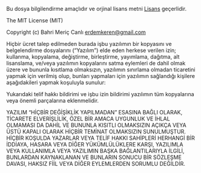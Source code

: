 Bu dosya bilgilendirme amaçlıdır ve orjinal lisans metni [Lisans](LICENSE.md) geçerlidir.

The MIT License (MIT)

Copyright (c) Bahri Meriç Canlı <erdemkeren@gmail.com>

Hiçbir ücret talep edilmeden burada işbu yazılımın bir kopyasını ve belgelendirme 
dosyalarını (“Yazılım”) elde eden herkese verilen izin; kullanma, kopyalama, 
değiştirme, birleştirme, yayımlama, dağıtma, alt lisanslama, ve/veya yazılımın 
kopyalarını satma eylemleri de dahil olmak üzere ve bununla kısıtlama olmaksızın, 
yazılımın sınırlama olmadan ticaretini yapmak için verilmiş olup, bunları yapmaları 
için yazılımın sağlandığı kişilere aşağıdakileri yapmak koşuluyla sunulur:

Yukarıdaki telif hakkı bildirimi ve işbu izin bildirimi yazılımın tüm kopyalarına 
veya önemli parçalarına eklenmelidir. 

YAZILIM “HİÇBİR DEĞİŞİKLİK YAPILMADAN” ESASINA BAĞLI OLARAK, TİCARETE ELVERİŞLİLİK, 
ÖZEL BİR AMACA UYGUNLUK VE İHLAL OLMAMASI DA DAHİL VE BUNUNLA KISITLI OLMAKSIZIN 
AÇIKÇA VEYA ÜSTÜ KAPALI OLARAK HİÇBİR TEMİNAT OLMAKSIZIN SUNULMUŞTUR. 
HİÇBİR KOŞULDA YAZARLAR VEYA TELİF HAKKI SAHİPLERİ HERHANGİ BİR İDDİAYA, 
HASARA VEYA DİĞER YÜKÜMLÜLÜKLERE KARŞI, YAZILIMLA VEYA KULLANIMLA VEYA YAZILIMIN 
BAŞKA BAĞLANTILARIYLA İLGİLİ, BUNLARDAN KAYNAKLANAN VE BUNLARIN SONUCU 
BİR SÖZLEŞME DAVASI, HAKSIZ FİİL VEYA DİĞER EYLEMLERDEN SORUMLU DEĞİLDİR.